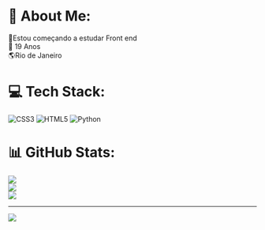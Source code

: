 # 💫 About Me:
🔭Estou começando a estudar Front end<br>💫 19 Anos<br>🌎Rio de Janeiro


# 💻 Tech Stack:
![CSS3](https://img.shields.io/badge/css3-%231572B6.svg?style=for-the-badge&logo=css3&logoColor=white) ![HTML5](https://img.shields.io/badge/html5-%23E34F26.svg?style=for-the-badge&logo=html5&logoColor=white) ![Python](https://img.shields.io/badge/python-3670A0?style=for-the-badge&logo=python&logoColor=ffdd54)
# 📊 GitHub Stats:
![](https://github-readme-stats.vercel.app/api?username=VinyXTkkj&theme=dark&hide_border=false&include_all_commits=false&count_private=true)<br/>
![](https://github-readme-streak-stats.herokuapp.com/?user=VinyXTkkj&theme=dark&hide_border=false)<br/>
![](https://github-readme-stats.vercel.app/api/top-langs/?username=VinyXTkkj&theme=dark&hide_border=false&include_all_commits=false&count_private=true&layout=compact)

---
[![](https://visitcount.itsvg.in/api?id=VinyXTkkj&icon=0&color=0)](https://visitcount.itsvg.in)



